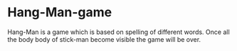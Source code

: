 # Hang-Man-game
Hang-Man is a game which is based on spelling of different words. Once all the body body of stick-man become visible the game will be over. 
